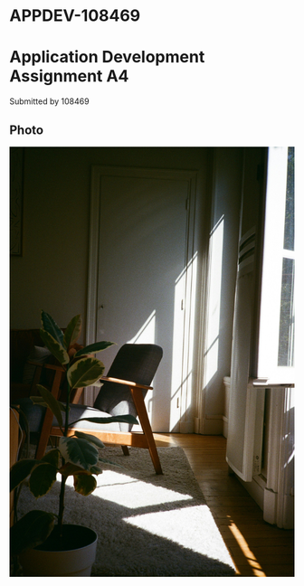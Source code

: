 # APPDEV-108469

# Application Development Assignment A4
Submitted by 108469

## Photo
![Furniture](julie-guzal-CVbr5RR0yac-unsplash.jpg)